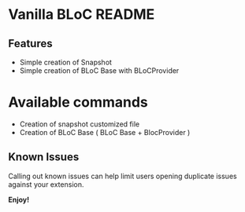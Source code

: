 # Vanilla BLoC README


## Features

- Simple creation of Snapshot
- Simple creation of BLoC Base with BLoCProvider

# Available commands

- Creation of snapshot customized file
- Creation of BLoC Base ( BLoC Base + BlocProvider )

## Known Issues

Calling out known issues can help limit users opening duplicate issues against your extension.

**Enjoy!**

